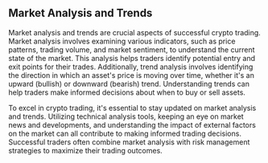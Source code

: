 ## Market Analysis and Trends

<p>
Market analysis and trends are crucial aspects of successful crypto trading. Market analysis involves examining various indicators, such as price patterns, trading volume, and market sentiment, to understand the current state of the market. This analysis helps traders identify potential entry and exit points for their trades. Additionally, trend analysis involves identifying the direction in which an asset's price is moving over time, whether it's an upward (bullish) or downward (bearish) trend. Understanding trends can help traders make informed decisions about when to buy or sell assets.
</p>

<p>
To excel in crypto trading, it's essential to stay updated on market analysis and trends. Utilizing technical analysis tools, keeping an eye on market news and developments, and understanding the impact of external factors on the market can all contribute to making informed trading decisions. Successful traders often combine market analysis with risk management strategies to maximize their trading outcomes.
</p>

